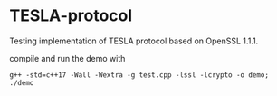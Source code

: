 # TESLA-protocol
Testing implementation of TESLA protocol based on OpenSSL 1.1.1.

compile and run the demo with 
```
g++ -std=c++17 -Wall -Wextra -g test.cpp -lssl -lcrypto -o demo; ./demo  
```

